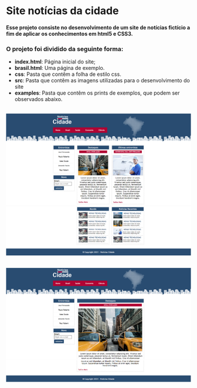 # Site notícias da cidade

#### Esse projeto consiste no desenvolvimento de um site de notícias fictício a fim de aplicar os conhecimentos em html5 e CSS3.


### O projeto foi dividido da seguinte forma:

  - **index.html**: Página inicial do site;
  - **brasil.html**: Uma página de exemplo.
  - **css**: Pasta que contêm a folha de estilo css.
  - **src**: Pasta que contêm as imagens utilizadas para o desenvolvimento do site
  - **examples**: Pasta que contêm os prints de exemplos, que podem ser observados abaixo.
  
&nbsp;
![home](examples/home1.png)
![home](examples/home2.png)


&nbsp;
![home](examples/brasil1.png)
![home](examples/brasil2.png)
